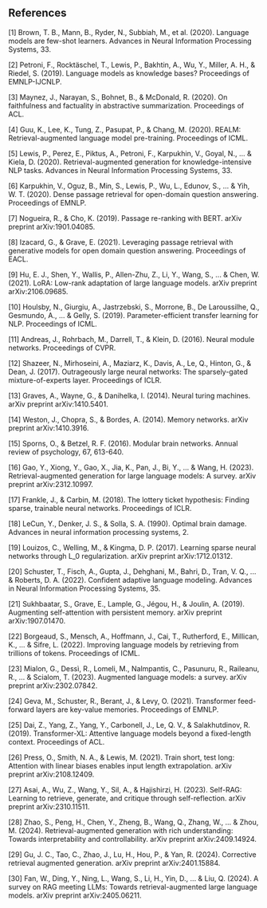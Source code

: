 ## References

[1] Brown, T. B., Mann, B., Ryder, N., Subbiah, M., et al. (2020). Language models are few-shot learners. Advances in Neural Information Processing Systems, 33.

[2] Petroni, F., Rocktäschel, T., Lewis, P., Bakhtin, A., Wu, Y., Miller, A. H., & Riedel, S. (2019). Language models as knowledge bases? Proceedings of EMNLP-IJCNLP.

[3] Maynez, J., Narayan, S., Bohnet, B., & McDonald, R. (2020). On faithfulness and factuality in abstractive summarization. Proceedings of ACL.

[4] Guu, K., Lee, K., Tung, Z., Pasupat, P., & Chang, M. (2020). REALM: Retrieval-augmented language model pre-training. Proceedings of ICML.

[5] Lewis, P., Perez, E., Piktus, A., Petroni, F., Karpukhin, V., Goyal, N., ... & Kiela, D. (2020). Retrieval-augmented generation for knowledge-intensive NLP tasks. Advances in Neural Information Processing Systems, 33.

[6] Karpukhin, V., Oguz, B., Min, S., Lewis, P., Wu, L., Edunov, S., ... & Yih, W. T. (2020). Dense passage retrieval for open-domain question answering. Proceedings of EMNLP.

[7] Nogueira, R., & Cho, K. (2019). Passage re-ranking with BERT. arXiv preprint arXiv:1901.04085.

[8] Izacard, G., & Grave, E. (2021). Leveraging passage retrieval with generative models for open domain question answering. Proceedings of EACL.

[9] Hu, E. J., Shen, Y., Wallis, P., Allen-Zhu, Z., Li, Y., Wang, S., ... & Chen, W. (2021). LoRA: Low-rank adaptation of large language models. arXiv preprint arXiv:2106.09685.

[10] Houlsby, N., Giurgiu, A., Jastrzebski, S., Morrone, B., De Laroussilhe, Q., Gesmundo, A., ... & Gelly, S. (2019). Parameter-efficient transfer learning for NLP. Proceedings of ICML.

[11] Andreas, J., Rohrbach, M., Darrell, T., & Klein, D. (2016). Neural module networks. Proceedings of CVPR.

[12] Shazeer, N., Mirhoseini, A., Maziarz, K., Davis, A., Le, Q., Hinton, G., & Dean, J. (2017). Outrageously large neural networks: The sparsely-gated mixture-of-experts layer. Proceedings of ICLR.

[13] Graves, A., Wayne, G., & Danihelka, I. (2014). Neural turing machines. arXiv preprint arXiv:1410.5401.

[14] Weston, J., Chopra, S., & Bordes, A. (2014). Memory networks. arXiv preprint arXiv:1410.3916.

[15] Sporns, O., & Betzel, R. F. (2016). Modular brain networks. Annual review of psychology, 67, 613-640.

[16] Gao, Y., Xiong, Y., Gao, X., Jia, K., Pan, J., Bi, Y., ... & Wang, H. (2023). Retrieval-augmented generation for large language models: A survey. arXiv preprint arXiv:2312.10997.

[17] Frankle, J., & Carbin, M. (2018). The lottery ticket hypothesis: Finding sparse, trainable neural networks. Proceedings of ICLR.

[18] LeCun, Y., Denker, J. S., & Solla, S. A. (1990). Optimal brain damage. Advances in neural information processing systems, 2.

[19] Louizos, C., Welling, M., & Kingma, D. P. (2017). Learning sparse neural networks through L_0 regularization. arXiv preprint arXiv:1712.01312.

[20] Schuster, T., Fisch, A., Gupta, J., Dehghani, M., Bahri, D., Tran, V. Q., ... & Roberts, D. A. (2022). Confident adaptive language modeling. Advances in Neural Information Processing Systems, 35.

[21] Sukhbaatar, S., Grave, E., Lample, G., Jégou, H., & Joulin, A. (2019). Augmenting self-attention with persistent memory. arXiv preprint arXiv:1907.01470.

[22] Borgeaud, S., Mensch, A., Hoffmann, J., Cai, T., Rutherford, E., Millican, K., ... & Sifre, L. (2022). Improving language models by retrieving from trillions of tokens. Proceedings of ICML.

[23] Mialon, G., Dessì, R., Lomeli, M., Nalmpantis, C., Pasunuru, R., Raileanu, R., ... & Scialom, T. (2023). Augmented language models: a survey. arXiv preprint arXiv:2302.07842.

[24] Geva, M., Schuster, R., Berant, J., & Levy, O. (2021). Transformer feed-forward layers are key-value memories. Proceedings of EMNLP.

[25] Dai, Z., Yang, Z., Yang, Y., Carbonell, J., Le, Q. V., & Salakhutdinov, R. (2019). Transformer-XL: Attentive language models beyond a fixed-length context. Proceedings of ACL.

[26] Press, O., Smith, N. A., & Lewis, M. (2021). Train short, test long: Attention with linear biases enables input length extrapolation. arXiv preprint arXiv:2108.12409.

[27] Asai, A., Wu, Z., Wang, Y., Sil, A., & Hajishirzi, H. (2023). Self-RAG: Learning to retrieve, generate, and critique through self-reflection. arXiv preprint arXiv:2310.11511.

[28] Zhao, S., Peng, H., Chen, Y., Zheng, B., Wang, Q., Zhang, W., ... & Zhou, M. (2024). Retrieval-augmented generation with rich understanding: Towards interpretability and controllability. arXiv preprint arXiv:2409.14924.

[29] Gu, J. C., Tao, C., Zhao, J., Lu, H., Hou, P., & Yan, R. (2024). Corrective retrieval augmented generation. arXiv preprint arXiv:2401.15884.

[30] Fan, W., Ding, Y., Ning, L., Wang, S., Li, H., Yin, D., ... & Liu, Q. (2024). A survey on RAG meeting LLMs: Towards retrieval-augmented large language models. arXiv preprint arXiv:2405.06211.